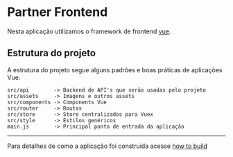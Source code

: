 # Partner Frontend

Nesta aplicação utilizamos o framework de frontend [vue](https://vuejs.org/).

## Estrutura do projeto

A estrutura do projeto segue alguns padrões e boas práticas de aplicações Vue.

```
src/api        -> Backend de API's que serão usadas pelo projeto
src/assets     -> Imagens e outros assets
src/components -> Components Vue
src/router     -> Routas
src/store      -> Store centralizados para Vuex
src/style      -> Estilos genéricos
main.js        -> Principal ponto de entrada da aplicação
```
---
Para detalhes de como a aplicação foi construida acesse
[how to build](README-HOWTO.md)